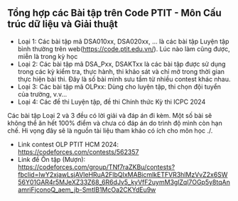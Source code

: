 Tổng hợp các Bài tập trên Code PTIT - Môn Cấu trúc dữ liệu và Giải thuật
----------------------------
- Loại 1: Các bài tập mã DSA010xx, DSA020xx, ... là các bài tập Luyện tập bình thường trên web(https://code.ptit.edu.vn/). Lúc nào làm cũng được, miễn là trong kỳ học
- Loại 2: Các bài tập mã DSA_Pxx, DSAKTxx là các bài tập được sử dụng trong các kỳ kiểm tra, thực hành, thi khảo sát và chỉ mở trong thời gian thực hiện bài thi. Đây là số bài mình sưu tầm từ nhiều contest khác nhau.
- Loại 3: Các bài tập mã OLPxx: Dùng cho luyện tập, thi chọn đội tuyển của trường, v.v...
- Loại 4: Các đề thi Luyện tập, đề thi Chính thức Kỳ thi ICPC 2024

 Các bài tập Loại 2 và 3 đều có lời giải và đáp án đi kèm. Một số bài sẽ không thể ăn hết 100% điểm và chưa có đáp án do trình độ mình còn hạn chế.
 Hi vọng đây sẽ là nguồn tài liệu tham khảo có ích cho môn học ./.

 - Link contest OLP PTIT HCM 2024: https://codeforces.com/contests/562357
 - Link đề Ôn tập (Mượn): https://codeforces.com/group/TNf7raZKBu/contests?fbclid=IwY2xjawLsjAVleHRuA2FlbQIxMABicmlkETFVR3hlMzVvZ2x6SW56Y01GAR4r5MJeXZ33Z68_6R6dJv5_kyVfF2uymM3glZql7OGp5y8tqAnamriFjconoQ_aem_jb-SmtIB1McOa2CKYdEu9w
